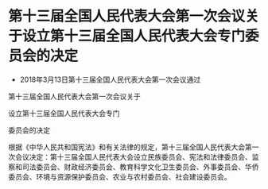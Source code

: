 # 第十三届全国人民代表大会第一次会议关于设立第十三届全国人民代表大会专门委员会的决定

- 2018年3月13日第十三届全国人民代表大会第一次会议通过

<!-- INFO END -->

第十三届全国人民代表大会第一次会议关于

设立第十三届全国人民代表大会专门

委员会的决定

根据《中华人民共和国宪法》和有关法律的规定，第十三届全国人民代表大会第一次会议决定：第十三届全国人民代表大会设立民族委员会、宪法和法律委员会、监察和司法委员会、财政经济委员会、教育科学文化卫生委员会、外事委员会、华侨委员会、环境与资源保护委员会、农业与农村委员会、社会建设委员会。
